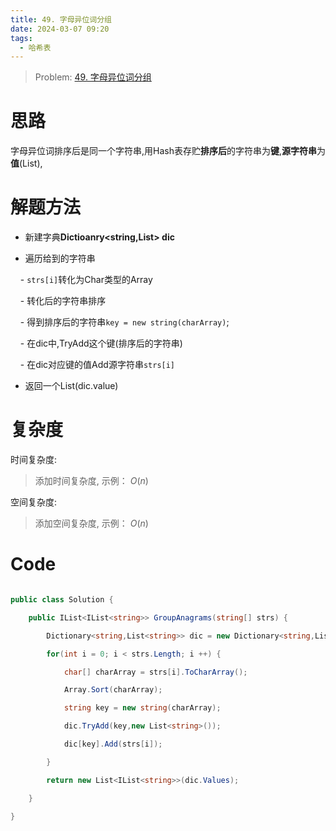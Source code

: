 ```yaml
---
title: 49. 字母异位词分组
date: 2024-03-07 09:20
tags:
  - 哈希表
---
```

  

> Problem: [49. 字母异位词分组](https://leetcode.cn/problems/group-anagrams/description/)
  

# 思路

  

字母异位词排序后是同一个字符串,用Hash表存贮**排序后**的字符串为**键**,**源字符串**为**值**(List<string>),

  

# 解题方法

  

- 新建字典**Dictioanry<string,List<string>> dic**

- 遍历给到的字符串

    - `strs[i]`转化为Char类型的Array

    - 转化后的字符串排序

    - 得到排序后的字符串`key = new string(charArray)`;

    - 在dic中,TryAdd这个键(排序后的字符串)

    - 在dic对应键的值Add源字符串`strs[i]`

- 返回一个List<IList>(dic.value)

  

# 复杂度

  

时间复杂度:

> 添加时间复杂度, 示例： $O(n)$

  

空间复杂度:

> 添加空间复杂度, 示例： $O(n)$

  
  
  

# Code

```C# []

public class Solution {

    public IList<IList<string>> GroupAnagrams(string[] strs) {

        Dictionary<string,List<string>> dic = new Dictionary<string,List<string>>();

        for(int i = 0; i < strs.Length; i ++) {

            char[] charArray = strs[i].ToCharArray();

            Array.Sort(charArray);

            string key = new string(charArray);

            dic.TryAdd(key,new List<string>());

            dic[key].Add(strs[i]);

        }

        return new List<IList<string>>(dic.Values);

    }

}

```